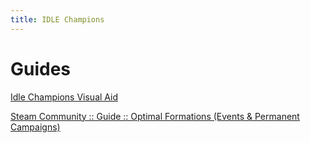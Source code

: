 ```yaml
---
title: IDLE Champions
---
```

# Guides

[Idle Champions Visual Aid](https://idle-champions.bitbucket.io/)

[Steam Community :: Guide :: Optimal Formations (Events & Permanent Campaigns)](https://steamcommunity.com/sharedfiles/filedetails/?l=german&id=1319319295)